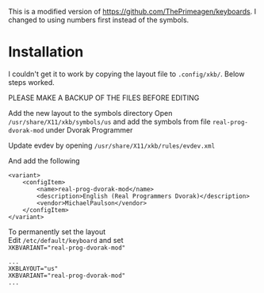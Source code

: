 This is a modified version of https://github.com/ThePrimeagen/keyboards. I changed to using numbers first instead of the symbols.

# Installation

I couldn't get it to work by copying the layout file to `.config/xkb/`. Below steps worked.

PLEASE MAKE A BACKUP OF THE FILES BEFORE EDITING

Add the new layout to the symbols directory
Open `/usr/share/X11/xkb/symbols/us` and add the symbols from file `real-prog-dvorak-mod` under Dvorak Programmer

Update evdev by opening `/usr/share/X11/xkb/rules/evdev.xml`

And add the following
```
<variant>
    <configItem>
        <name>real-prog-dvorak-mod</name>
        <description>English (Real Programmers Dvorak)</description>
        <vendor>MichaelPaulson</vendor>
    </configItem>
</variant>
```
To permanently set the layout  
Edit `/etc/default/keyboard` and set  
`XKBVARIANT="real-prog-dvorak-mod"`
```
...
XKBLAYOUT="us"
XKBVARIANT="real-prog-dvorak-mod"
...
```
